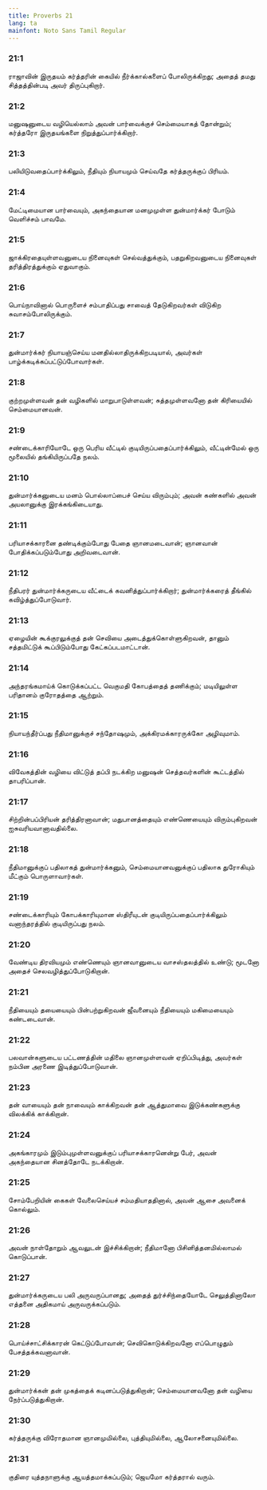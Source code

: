 ```yaml
---
title: Proverbs 21
lang: ta
mainfont: Noto Sans Tamil Regular
---
```


###  21:1

ராஜாவின் இருதயம் கர்த்தரின் கையில் நீர்க்கால்களைப் போலிருக்கிறது; அதைத் தமது சித்தத்தின்படி அவர் திருப்புகிறார்.

###  21:2

மனுஷனுடைய வழியெல்லாம் அவன் பார்வைக்குச் செம்மையாகத் தோன்றும்; கர்த்தரோ இருதயங்களை நிறுத்துப்பார்க்கிறார்.

###  21:3

பலியிடுவதைப்பார்க்கிலும், நீதியும் நியாயமும் செய்வதே கர்த்தருக்குப் பிரியம்.

###  21:4

மேட்டிமையான பார்வையும், அகந்தையான மனமுமுள்ள துன்மார்க்கர் போடும் வெளிச்சம் பாவமே.

###  21:5

ஜாக்கிரதையுள்ளவனுடைய நினைவுகள் செல்வத்துக்கும், பதறுகிறவனுடைய நினைவுகள் தரித்திரத்துக்கும் ஏதுவாகும்.

###  21:6

பொய்நாவினால் பொருளைச் சம்பாதிப்பது சாவைத் தேடுகிறவர்கள் விடுகிற சுவாசம்போலிருக்கும்.

###  21:7

துன்மார்க்கர் நியாயஞ்செய்ய மனதில்லாதிருக்கிறபடியால், அவர்கள் பாழ்க்கடிக்கப்பட்டுப்போவார்கள்.

###  21:8

குற்றமுள்ளவன் தன் வழிகளில் மாறுபாடுள்ளவன்; சுத்தமுள்ளவனோ தன் கிரியையில் செம்மையானவன்.

###  21:9

சண்டைக்காரியோடே ஒரு பெரிய வீட்டில் குடியிருப்பதைப்பார்க்கிலும், வீட்டின்மேல் ஒரு மூலையில் தங்கியிருப்பதே நலம்.

###  21:10

துன்மார்க்கனுடைய மனம் பொல்லாப்பைச் செய்ய விரும்பும்; அவன் கண்களில் அவன் அயலானுக்கு இரக்கங்கிடையாது.

###  21:11

பரியாசக்காரனை தண்டிக்கும்போது பேதை ஞானமடைவான்; ஞானவான் போதிக்கப்படும்போது அறிவடைவான்.

###  21:12

நீதிபரர் துன்மார்க்கருடைய வீட்டைக் கவனித்துப்பார்க்கிறார்; துன்மார்க்கரைத் தீங்கில் கவிழ்த்துப்போடுவார்.

###  21:13

ஏழையின் கூக்குரலுக்குத் தன் செவியை அடைத்துக்கொள்ளுகிறவன், தானும் சத்தமிட்டுக் கூப்பிடும்போது கேட்கப்படமாட்டான்.

###  21:14

அந்தரங்கமாய்க் கொடுக்கப்பட்ட வெகுமதி கோபத்தைத் தணிக்கும்; மடியிலுள்ள பரிதானம் குரோதத்தை ஆற்றும்.

###  21:15

நியாயந்தீர்ப்பது நீதிமானுக்குச் சந்தோஷமும், அக்கிரமக்காரருக்கோ அழிவுமாம்.

###  21:16

விவேகத்தின் வழியை விட்டுத் தப்பி நடக்கிற மனுஷன் செத்தவர்களின் கூட்டத்தில் தாபரிப்பான்.

###  21:17

சிற்றின்பப்பிரியன் தரித்திரனாவான்; மதுபானத்தையும் எண்ணெயையும் விரும்புகிறவன் ஐசுவரியவானாவதில்லை.

###  21:18

நீதிமானுக்குப் பதிலாகத் துன்மார்க்கனும், செம்மையானவனுக்குப் பதிலாக துரோகியும் மீட்கும் பொருளாவார்கள்.

###  21:19

சண்டைக்காரியும் கோபக்காரியுமான ஸ்திரீயுடன் குடியிருப்பதைப்பார்க்கிலும் வனாந்தரத்தில் குடியிருப்பது நலம்.

###  21:20

வேண்டிய திரவியமும் எண்ணெயும் ஞானவானுடைய வாசஸ்தலத்தில் உண்டு; மூடனோ அதைச் செலவழித்துப்போடுகிறான்.

###  21:21

நீதியையும் தயையையும் பின்பற்றுகிறவன் ஜீவனையும் நீதியையும் மகிமையையும் கண்டடைவான்.

###  21:22

பலவான்களுடைய பட்டணத்தின் மதிலை ஞானமுள்ளவன் ஏறிப்பிடித்து, அவர்கள் நம்பின அரணை இடித்துப்போடுவான்.

###  21:23

தன் வாயையும் தன் நாவையும் காக்கிறவன் தன் ஆத்துமாவை இடுக்கண்களுக்கு விலக்கிக் காக்கிறான்.

###  21:24

அகங்காரமும் இடும்புமுள்ளவனுக்குப் பரியாசக்காரனென்று பேர், அவன் அகந்தையான சினத்தோடே நடக்கிறான்.

###  21:25

சோம்பேறியின் கைகள் வேலைசெய்யச் சம்மதியாததினால், அவன் ஆசை அவனைக் கொல்லும்.

###  21:26

அவன் நாள்தோறும் ஆவலுடன் இச்சிக்கிறான்; நீதிமானோ பிசினித்தனமில்லாமல் கொடுப்பான்.

###  21:27

துன்மார்க்கருடைய பலி அருவருப்பானது; அதைத் துர்ச்சிந்தையோடே செலுத்தினாலோ எத்தனை அதிகமாய் அருவருக்கப்படும்.

###  21:28

பொய்ச்சாட்சிக்காரன் கெட்டுப்போவான்; செவிகொடுக்கிறவனோ எப்பொழுதும் பேசத்தக்கவனாவான்.

###  21:29

துன்மார்க்கன் தன் முகத்தைக் கடினப்படுத்துகிறான்; செம்மையானவனோ தன் வழியை நேர்ப்படுத்துகிறான்.

###  21:30

கர்த்தருக்கு விரோதமான ஞானமுமில்லை, புத்தியுமில்லை, ஆலோசனையுமில்லை.

###  21:31

குதிரை யுத்தநாளுக்கு ஆயத்தமாக்கப்படும்; ஜெயமோ கர்த்தரால் வரும்.

